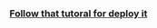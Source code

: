 ### [Follow that tutoral for deploy it](https://devcenter.heroku.com/articles/container-registry-and-runtime)
